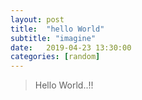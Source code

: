 ```yaml
---
layout: post
title:  "hello World"
subtitle: "imagine"
date:   2019-04-23 13:30:00
categories: [random]
---
```


>Hello World..!!
